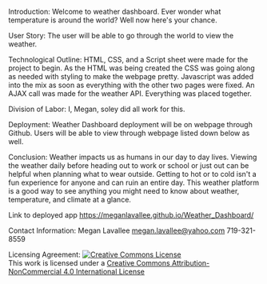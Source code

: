 Introduction:
Welcome to weather dashboard.  Ever wonder what temperature is around the world?  Well now here's your chance.  

User Story:
The user will be able to go through the world to view the weather. 

Technological Outline:
HTML, CSS, and a Script sheet were made for the project to begin.  As the HTML was being created the CSS was going along as needed with styling to make the webpage pretty.  Javascript was added into the mix as soon as everything with the other two pages were fixed. An AJAX call was made for the weather API.  Everything was placed together. 

Division of Labor:
I, Megan, soley did all work for this.  

Deployment:
Weather Dashboard deployment will be on webpage through Github. Users will be able to view through webpage listed down below as well. 

Conclusion:
Weather impacts us as humans in our day to day lives.  Viewing the weather daily before heading out to work or school or just out can be helpful when planning what to wear outside.  Getting to hot or to cold isn't a fun experience for anyone and can ruin an entire day.  This weather platform is a good way to see anything you might need to know about weather, temperature, and climate at a glance. 


Link to deployed app
https://meganlavallee.github.io/Weather_Dashboard/

Contact Information: 
Megan Lavallee
megan.lavallee@yahoo.com
719-321-8559

Licensing Agreement:
<a rel="license" href="http://creativecommons.org/licenses/by-nc/4.0/"><img alt="Creative Commons License" style="border-width:0" src="https://i.creativecommons.org/l/by-nc/4.0/88x31.png" /></a><br />This work is licensed under a <a rel="license" href="http://creativecommons.org/licenses/by-nc/4.0/">Creative Commons Attribution-NonCommercial 4.0 International License</a>